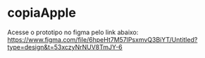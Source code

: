 # copiaApple

Acesse o prototipo no figma pelo link abaixo:
https://www.figma.com/file/6hpeHt7M57lPsxmvQ3BiYT/Untitled?type=design&t=53xczyNrNUV8TmJY-6
